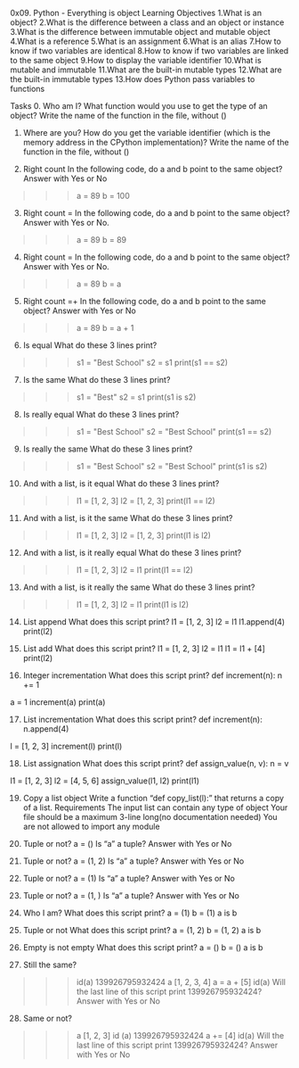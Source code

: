 0x09. Python - Everything is object
Learning Objectives
1.What is an object?
2.What is the difference between a class and an object or instance
3.What is the difference between immutable object and mutable object
4.What is a reference
5.What is an assignment
6.What is an alias
7.How to know if two variables are identical
8.How to know if two variables are linked to the same object
9.How to display the variable identifier
10.What is mutable and immutable
11.What are the built-in mutable types
12.What are the built-in immutable types
13.How does Python pass variables to functions


Tasks
0. Who am I?
What function would you use to get the type of an object? Write the name of the function in the file, without ()

1. Where are you?
How do you get the variable identifier (which is the memory address in the CPython implementation)? Write the name of the function in the file, without ()

2. Right count
In the following code, do a and b point to the same object? Answer with Yes or No
>>> a = 89
>>> b = 100

3. Right count =
In the following code, do a and b point to the same object? Answer with Yes or No.
>>> a = 89
>>> b = 89

4. Right count =
In the following code, do a and b point to the same object? Answer with Yes or No.
>>> a = 89
>>> b = a

5. Right count =+
In the following code, do a and b point to the same object? Answer with Yes or No
>>> a = 89
>>> b = a + 1

6. Is equal
What do these 3 lines print?
>>> s1 = "Best School"
>>> s2 = s1
>>> print(s1 == s2)

7. Is the same
What do these 3 lines print?
>>> s1 = "Best"
>>> s2 = s1
>>> print(s1 is s2)

8. Is really equal
What do these 3 lines print?
>>> s1 = "Best School"
>>> s2 = "Best School"
>>> print(s1 == s2)

9. Is really the same
What do these 3 lines print?
>>> s1 = "Best School"
>>> s2 = "Best School"
>>> print(s1 is s2)

10. And with a list, is it equal
What do these 3 lines print?
>>> l1 = [1, 2, 3]
>>> l2 = [1, 2, 3] 
>>> print(l1 == l2)

11. And with a list, is it the same
What do these 3 lines print?
>>> l1 = [1, 2, 3]
>>> l2 = [1, 2, 3] 
>>> print(l1 is l2)

12. And with a list, is it really equal
What do these 3 lines print?
>>> l1 = [1, 2, 3]
>>> l2 = l1
>>> print(l1 == l2)

13. And with a list, is it really the same
What do these 3 lines print?
>>> l1 = [1, 2, 3]
>>> l2 = l1
>>> print(l1 is l2)

14. List append
What does this script print?
l1 = [1, 2, 3]
l2 = l1
l1.append(4)
print(l2)

15. List add
What does this script print?
l1 = [1, 2, 3]
l2 = l1
l1 = l1 + [4]
print(l2)

16. Integer incrementation
What does this script print?
def increment(n):
    n += 1

a = 1
increment(a)
print(a)

17. List incrementation
What does this script print?
def increment(n):
    n.append(4)

l = [1, 2, 3]
increment(l)
print(l)

18. List assignation
What does this script print?
def assign_value(n, v):
    n = v

l1 = [1, 2, 3]
l2 = [4, 5, 6]
assign_value(l1, l2)
print(l1)

19. Copy a list object
Write a function “def copy_list(l):” that returns a copy of a list.
Requirements
The input list can contain any type of object
Your file should be a maximum 3-line long(no documentation needed)
You are not allowed to import any module

20. Tuple or not?
a = ()
Is “a” a tuple? Answer with Yes or No

21. Tuple or not?
a = (1, 2)
Is “a” a tuple? Answer with Yes or No

22. Tuple or not?
a = (1)
Is “a” a tuple? Answer with Yes or No

23. Tuple or not?
a = (1, )
Is “a” a tuple? Answer with Yes or No

24. Who I am?
What does this script print?
a = (1)
b = (1)
a is b

25. Tuple or not
What does this script print?
a = (1, 2)
b = (1, 2)
a is b

26. Empty is not empty
What does this script print?
a = ()
b = ()
a is b

27. Still the same?
>>> id(a)
139926795932424
>>> a
[1, 2, 3, 4]
>>> a = a + [5]
>>> id(a)
Will the last line of this script print 139926795932424? Answer with Yes or No

28. Same or not?
>>> a
[1, 2, 3]
>>> id (a)
139926795932424
>>> a += [4]
>>> id(a)
Will the last line of this script print 139926795932424? Answer with Yes or No


